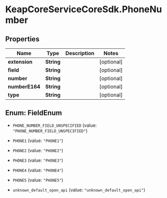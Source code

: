 # KeapCoreServiceCoreSdk.PhoneNumber

## Properties

Name | Type | Description | Notes
------------ | ------------- | ------------- | -------------
**extension** | **String** |  | [optional] 
**field** | **String** |  | [optional] 
**number** | **String** |  | [optional] 
**numberE164** | **String** |  | [optional] 
**type** | **String** |  | [optional] 



## Enum: FieldEnum


* `PHONE_NUMBER_FIELD_UNSPECIFIED` (value: `"PHONE_NUMBER_FIELD_UNSPECIFIED"`)

* `PHONE1` (value: `"PHONE1"`)

* `PHONE2` (value: `"PHONE2"`)

* `PHONE3` (value: `"PHONE3"`)

* `PHONE4` (value: `"PHONE4"`)

* `PHONE5` (value: `"PHONE5"`)

* `unknown_default_open_api` (value: `"unknown_default_open_api"`)




